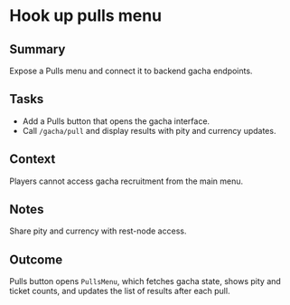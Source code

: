 # Hook up pulls menu

## Summary
Expose a Pulls menu and connect it to backend gacha endpoints.

## Tasks
- Add a Pulls button that opens the gacha interface.
- Call `/gacha/pull` and display results with pity and currency updates.

## Context
Players cannot access gacha recruitment from the main menu.

## Notes
Share pity and currency with rest-node access.

## Outcome
Pulls button opens `PullsMenu`, which fetches gacha state, shows pity and ticket counts, and updates the list of results after each pull.
